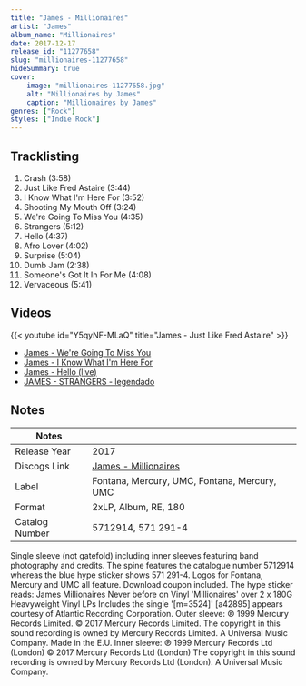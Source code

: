 ```yaml
---
title: "James - Millionaires"
artist: "James"
album_name: "Millionaires"
date: 2017-12-17
release_id: "11277658"
slug: "millionaires-11277658"
hideSummary: true
cover:
    image: "millionaires-11277658.jpg"
    alt: "Millionaires by James"
    caption: "Millionaires by James"
genres: ["Rock"]
styles: ["Indie Rock"]
---
```


## Tracklisting
1. Crash (3:58)
2. Just Like Fred Astaire (3:44)
3. I Know What I'm Here For (3:52)
4. Shooting My Mouth Off (3:24)
5. We're Going To Miss You (4:35)
6. Strangers (5:12)
7. Hello (4:37)
8. Afro Lover (4:02)
9. Surprise (5:04)
10. Dumb Jam (2:38)
11. Someone's Got It In For Me (4:08)
12. Vervaceous (5:41)

## Videos
{{< youtube id="Y5qyNF-MLaQ" title="James - Just Like Fred Astaire" >}}
- [James - We're Going To Miss You](https://www.youtube.com/watch?v=tMtgy8Xt5O4)
- [James - I Know What I'm Here For](https://www.youtube.com/watch?v=htbQ_FY8EeQ)
- [James - Hello (live)](https://www.youtube.com/watch?v=hhOHnCqpmCg)
- [JAMES - STRANGERS - legendado](https://www.youtube.com/watch?v=XYlcPuru_wU)


## Notes

| Notes          |             |
| ---------------| ----------- |
| Release Year   | 2017 |
| Discogs Link   | [James - Millionaires](https://www.discogs.com/release/11277658-James-Millionaires) |
| Label          | Fontana, Mercury, UMC, Fontana, Mercury, UMC |
| Format         | 2xLP, Album, RE, 180 |
| Catalog Number | 5712914, 571 291-4 |

Single sleeve (not gatefold) including inner sleeves featuring band photography and credits. The spine features the catalogue number 5712914 whereas the blue hype sticker shows 571 291-4. Logos for Fontana, Mercury and UMC all feature. Download coupon included.  The hype sticker reads:  James Millionaires Never before on Vinyl 'Millionaires' over 2 x 180G Heavyweight Vinyl LPs Includes the single '[m=3524]'  [a42895] appears courtesy of Atlantic Recording Corporation.  Outer sleeve: ℗ 1999 Mercury Records Limited. © 2017 Mercury Records Limited. The copyright in this sound recording is owned by Mercury Records Limited. A Universal Music Company. Made in the E.U.  Inner sleeve: ℗ 1999 Mercury Records Ltd (London) © 2017 Mercury Records Ltd (London) The copyright in this sound recording is owned by Mercury Records Ltd (London). A Universal Music Company.

